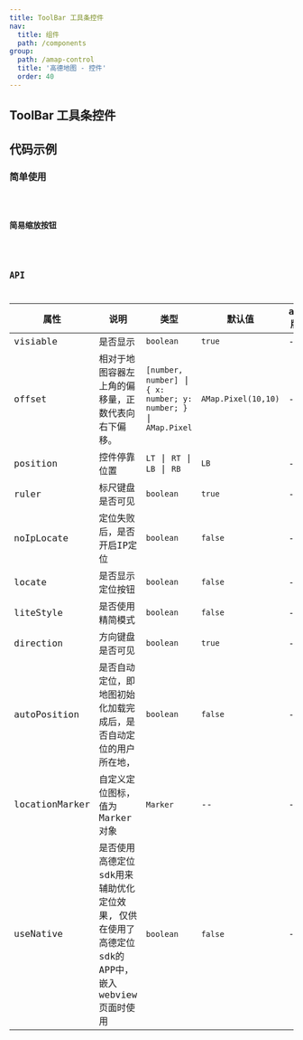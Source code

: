 ```yaml
---
title: ToolBar 工具条控件
nav:
  title: 组件
  path: /components
group:
  path: /amap-control
  title: '高德地图 - 控件'
  order: 40
---
```


## ToolBar 工具条控件

## 代码示例

### 简单使用

<code src="./demo/demo-01.tsx" />

### 简易缩放按钮

<code src="./demo/demo-02.tsx" />

## API

| 属性 |说明|类型|默认值|amap版本|
|-----|----|----|----|----|
|visiable| 是否显示 | `boolean` | `true` | -- |
|offset| 相对于地图容器左上角的偏移量，正数代表向右下偏移。 | `[number, number]` \| `{ x: number; y: number; }` \| `AMap.Pixel` | `AMap.Pixel(10,10)` | -- |
|position| 控件停靠位置 | `LT` \| `RT` \| `LB` \| `RB` | `LB` | -- |
|ruler| 标尺键盘是否可见 | `boolean` | `true` | -- |
|noIpLocate| 定位失败后，是否开启IP定位 | `boolean` | `false` | -- |
|locate| 是否显示定位按钮 | `boolean` | `false` | -- |
|liteStyle| 是否使用精简模式 | `boolean` | `false` | -- |
|direction| 方向键盘是否可见 | `boolean` | `true` | -- |
|autoPosition| 是否自动定位，即地图初始化加载完成后，是否自动定位的用户所在地， | `boolean` | `false` | -- |
|locationMarker| 自定义定位图标，值为Marker对象 | `Marker` | -- | -- |
|useNative| 是否使用高德定位sdk用来辅助优化定位效果, 仅供在使用了高德定位sdk的APP中，嵌入webview页面时使用 | `boolean` | `false` | -- |

